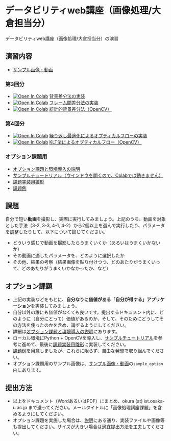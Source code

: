 # データビリティweb講座（画像処理/大倉担当分）
データビリティweb講座（画像処理/大倉担当分）の演習

## 演習内容
- [サンプル画像・動画](https://drive.google.com/drive/folders/1vRglA8dPsKaqYOO066_IfzJtj18G045p?usp=sharing)

### 第3回分
- [![Open In Colab](https://colab.research.google.com/assets/colab-badge.svg)](https://colab.research.google.com/github/fumio125/datability_web/blob/master/3-1_bg_subtraction.ipynb) [背景差分法の実装](3-1_bg_subtraction.ipynb)
- [![Open In Colab](https://colab.research.google.com/assets/colab-badge.svg)](https://colab.research.google.com/github/fumio125/datability_web/blob/master/3-2_frame_subtraction.ipynb) [フレーム間差分法の実装](3-2_frame_subtraction.ipynb)
- [![Open In Colab](https://colab.research.google.com/assets/colab-badge.svg)](https://colab.research.google.com/github/fumio125/datability_web/blob/master/3-3_subtraction_opencv.ipynb) [統計的背景差分法（OpenCV）](3-3_subtraction_opencv.ipynb)

### 第4回分
- [![Open In Colab](https://colab.research.google.com/assets/colab-badge.svg)](https://colab.research.google.com/github/fumio125/datability_web/blob/master/4-1_optical_flow_iterative.ipynb) [繰り返し最適化によるオプティカルフローの実装](4-1_optical_flow_iterative.ipynb)
- [![Open In Colab](https://colab.research.google.com/assets/colab-badge.svg)](https://colab.research.google.com/github/fumio125/datability_web/blob/master/4-2_optical_flow_LK.ipynb) [KLT法によるオプティカルフロー（OpenCV）](4-2_optical_flow_LK.ipynb)


### オプション課題用
- [オプション課題と環境導入の説明](docs/intro.pdf)
- [サンプルチュートリアル（ウインドウを開くので、Colabでは動きません）](option.ipynb)
- [課題実装用雛形](option_sample.py)
- [課題例](docs/examples.pdf)


## 課題
自分で短い**動画**を撮影し、実際に実行してみましょう。上記のうち、動画を対象とした手法（3-2, 3-3, 4-1, 4-2）から2個以上を選んで実行したり、パラメータを調整したりして、以下について論じてください。
- どういう感じで動画を撮影したらうまくいくか（あるいはうまくいかないか）
- その動画に適したパラメータを、どのように選択したか
- その他、結果の考察（結果画像を貼り付けつつ、どのあたりがうまくいって、どのあたりがうまくいかなかったか、など）

## オプション課題
- 上記の実装などをもとに、**自分なりに価値がある「自分が得する」アプリケーション**を実装してみましょう。
- 自分以外の誰にも価値がなくても良いです。提出するドキュメント内に、どのように（自分にとって）価値があるのか、そして、そのためにどうしてその方法を使ったのかを含め、論ずるようにしてください。
- 詳細は[オプション課題と環境導入の説明](docs/intro.pdf)にあります。
- ローカル環境にPython + OpenCVを導入し、[サンプルチュートリアル](option.ipynb)を参考に進めて、最後に[課題実装用雛形](option_sample.py)に実装してください。
- [課題例](docs/examples.pdf)を用意しましたが、これらに限らず、自由な発想で取り組んでください。
- オプション課題用のサンプル画像は、[サンプル画像・動画](https://drive.google.com/drive/folders/1vRglA8dPsKaqYOO066_IfzJtj18G045p?usp=sharing)の`sample_option`内にあります。

## 提出方法
- 以上をドキュメント（WordあるいはPDF）にまとめ、okura (at) ist.osaka-u.ac.jp まで送ってください。メールタイトルに「画像処理講座課題」を含めるようにしてください。
- オプション課題を実施した場合は、[説明](docs/intro.pdf)にある通り、実装ファイルや画像等も提出してください。サイズが大きい場合は適宜提出方法を工夫してください。
